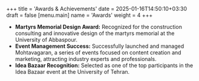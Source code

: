 +++
title = 'Awards & Achievements'
date = 2025-01-16T14:50:10+03:30
draft = false
[menu.main]
name = 'Awards'
weight = 4
+++

- **Martyrs Memorial Design Award:** Recognized for the construction consulting and innovative design of the martyrs memorial at the University of Abbaspour.
- **Event Management Success:** Successfully launched and managed Mohtavagaran, a series of events focused on content creation and marketing, attracting industry experts and professionals.
- **Idea Bazaar Recognition:** Selected as one of the top participants in the Idea Bazaar event at the University of Tehran.